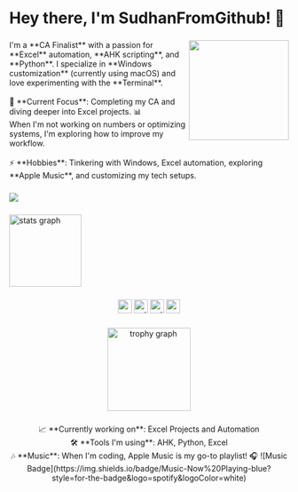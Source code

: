 <h1 align="left">Hey there, I'm SudhanFromGithub! 👋</h1>

###

<img align="right" height="180" src="https://raw.githubusercontent.com/SudhanFromGithub/Essentials/main/assets/Sudhan_Logo_Design.png" />

###

<p align="left">
  I'm a **CA Finalist** with a passion for **Excel** automation, **AHK scripting**, and **Python**.  
  I specialize in **Windows customization** (currently using macOS) and love experimenting with the **Terminal**.<br><br>
  🚀 **Current Focus**: Completing my CA and diving deeper into Excel projects. 📊<br>
  When I'm not working on numbers or optimizing systems, I'm exploring how to improve my workflow.<br><br>
  ⚡ **Hobbies**: Tinkering with Windows, Excel automation, exploring **Apple Music**, and customizing my tech setups.
</p>

###

<div align="left">
  <img src="https://visitor-badge.laobi.icu/badge?page_id=SudhanFromGithub.SudhanFromGithub&" />
</div>

###

<div align="left">
  <img src="https://github-readme-stats.vercel.app/api?username=SudhanFromGithub&hide_title=true&show_icons=true&count_private=true&disable_animations=false&theme=tokyonight&locale=en&hide_border=true" height="130" alt="stats graph" />
</div>

###

<div align="center">
  <img src="https://img.shields.io/badge/Excel-217346?logo=microsoft-excel&logoColor=white&style=for-the-badge" height="25" alt="excel logo" />
  <img src="https://img.shields.io/badge/AutoHotkey-8B0000?logo=autohotkey&logoColor=white&style=for-the-badge" height="25" alt="autohotkey logo" />
  <img src="https://img.shields.io/badge/Python-3776AB?logo=python&logoColor=white&style=for-the-badge" height="25" alt="python logo" />
  <img src="https://img.shields.io/badge/MacOS-000000?logo=apple&logoColor=white&style=for-the-badge" height="25" alt="macos logo" />
</div>

###

<div align="center">
  <img src="https://github-profile-trophy.vercel.app?username=SudhanFromGithub&theme=tokyonight&column=7&row=1&margin-w=2&no-frame=true&no-bg=false&margin-h=0" height="150" alt="trophy graph" />
</div>

###

<p align="center">
  📈 **Currently working on**: Excel Projects and Automation<br>
  🛠️ **Tools I'm using**: AHK, Python, Excel<br>
  🎶 **Music**: When I'm coding, Apple Music is my go-to playlist! 🎧
  ![Music Badge](https://img.shields.io/badge/Music-Now%20Playing-blue?style=for-the-badge&logo=spotify&logoColor=white)
</p>



